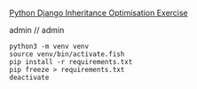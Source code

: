 [Python Django Inheritance Optimisation Exercise](https://www.youtube.com/watch?v=Y4ahqzSs7nI&list=PLOLrQ9Pn6cazjoDEnwzcdWWf4SNS0QZml&index=13)

admin // admin

```
python3 -m venv venv
source venv/bin/activate.fish
pip install -r requirements.txt
pip freeze > requirements.txt
deactivate
 ```